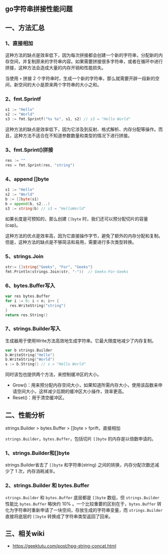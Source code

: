 ## go字符串拼接性能问题

## 一、方法汇总

### 1、直接相加

这种方法的缺点是效率低下，因为每次拼接都会创建一个新的字符串，分配新的内存空间，并复制原来的字符串内容。如果需要拼接很多字符串，或者在循环中进行拼接，这种方法会造成大量的内存开销和性能损失。

当使用 `+` 拼接 2 个字符串时，生成一个新的字符串，那么就需要开辟一段新的空间，新空间的大小是原来两个字符串的大小之和。

### 2、fmt.Sprintf

```go
s1 := "Hello"
s2 := "World"
s3 := fmt.Sprintf("%s %s", s1, s2) // s3 = "Hello World"
```

这种方法的缺点是效率低下，因为它涉及到反射、格式解析、内存分配等操作。而且，这种方法不适合在不知道参数数量和类型的情况下进行拼接。

### 3、fmt.Sprint()拼接

```go
res := ""
res = fmt.Sprint(res, "string")
```

### 4、append []byte

```go
s1 := "Hello"
s2 := "World"
b := []byte(s1)
b = append(b, s2...)
s3 := string(b) // s3 = "HelloWorld"
```

如果长度是可预知的，那么创建 `[]byte` 时，我们还可以预分配切片的容量(cap)。

这种方法的优点是效率高，因为它直接操作字节，避免了额外的内存分配和复制。但是，这种方法的缺点是不够简洁和易用，需要进行多次类型转换。

### 5、strings.Join

```go
str:= []string{"Geeks", "For", "Geeks"} 
fmt.Println(strings.Join(str, "-"))  // Geeks-For-Geeks
```

### 6、bytes.Buffer写入

```go
var res bytes.Buffer
for i := 0; i < n; i++ {
  res.WriteString("string")
}
return res.String()
```

### 7、strings.Builder写入

生成器用于使用Write方法高效地生成字符串。它最大限度地减少了内存复制。

```go
var b strings.Builder
b.WriteString("Hello")
b.WriteString("World")
s := b.String() // s = "Hello World"
```

同时该包也提供两个方法，来控制缓冲区的大小。

- Grow()：用来预分配内存空间大小，如果知道所需内存大小，使用该函数来申请空间大小，这样减少后期的缓冲区大小操作，效率更高。
- Reset()：用于清空缓冲区。

## 二、性能分析

strings.Builder > bytes.Buffer  > []byte > fprift，直接相加

`strings.Builder`，`bytes.Buffer`，包括切片 `[]byte` 的内存是以倍数申请的。

### 1、strings.Builder和[]byte

strings.Builder省去了 `[]byte` 和字符串(string) 之间的转换，内存分配次数还减少了 1 次，内存消耗减半。

### 2、strings.Builder 和 bytes.Buffer

`strings.Builder` 和 `bytes.Buffer` 底层都是 `[]byte` 数组，但 `strings.Builder` 性能比 `bytes.Buffer` 略快约 10% 。一个比较重要的区别在于，`bytes.Buffer` 转化为字符串时重新申请了一块空间，存放生成的字符串变量，而 `strings.Builder` 直接将底层的 `[]byte` 转换成了字符串类型返回了回来。

## 三、相关wiki

- https://geektutu.com/post/hpg-string-concat.html